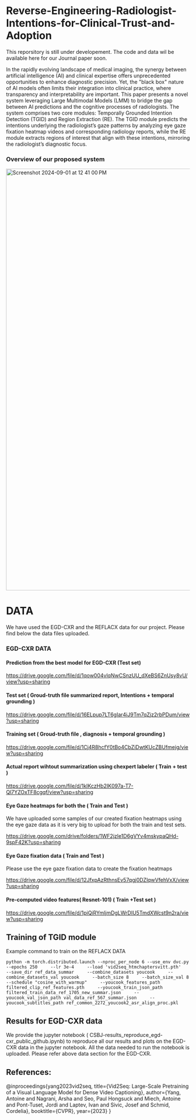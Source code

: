 # Reverse-Engineering-Radiologist-Intentions-for-Clinical-Trust-and-Adoption

This reporsitory is still under developement. The code and data wil be available here for our Journal paper soon.

In the rapidly evolving landscape of medical imaging, the synergy between artificial intelligence (AI) and clinical expertise offers unprecedented opportunities to enhance diagnostic precision. Yet, the "black box" nature of AI models often limits their integration into clinical practice, where transparency and interpretability are important. This paper presents a novel system leveraging Large Multimodal Models (LMM) to bridge the gap between AI predictions and the cognitive processes of radiologists. The system comprises two core modules: Temporally Grounded Intention Detection (TGID) and Region Extraction (RE). The TGID module predicts the intentions underlying the radiologist’s gaze patterns by analyzing eye gaze fixation heatmap videos and corresponding radiology reports, while the RE module extracts regions of interest that align with these intentions, mirroring the radiologist’s diagnostic focus.

### Overview of our proposed system

<img width="1153" alt="Screenshot 2024-09-01 at 12 41 00 PM" src="https://github.com/user-attachments/assets/36034419-47a5-4e66-a578-9991a15f5ad1">

# DATA 
We have used the EGD-CXR and the REFLACX data for our project. Please find below the data files uploaded.

### EGD-CXR DATA 

#### Prediction from the best model for EGD-CXR  (Test set) 

https://drive.google.com/file/d/1qow004vlqNwCSnzUU_dXeBS6ZnUsy8vU/view?usp=sharing

#### Test set ( Groud-truth file summarized report, Intentions + temporal grounding  ) 

https://drive.google.com/file/d/16ELpup7LT6gIar4iJ9Tm7qZjz2rbPDum/view?usp=sharing

#### Training set ( Groud-truth file , diagnosis + temporal grounding  ) 

https://drive.google.com/file/d/1Cj4R8hcfY0tBo4CbZiDwtKUcZBUfmejg/view?usp=sharing

#### Actual report wihtout summarization using chexpert labeler ( Train + test )

https://drive.google.com/file/d/1kIKczHb2IK097a-T7-Ql7YZOxTF8cgqf/view?usp=sharing

#### Eye Gaze heatmaps for both the ( Train and Test ) 
We have uploaded some samples of our created fixation heatmaps using the eye gaze data as it is very big to upload for both the train and test sets.

https://drive.google.com/drive/folders/1WF2jzle1D6gVYv4mskypaQHd-9spF42K?usp=sharing

#### Eye Gaze fixation data ( Train and Test ) 
Please use the eye gaze fixation data to create the fixation heatmaps 

https://drive.google.com/file/d/12JfxpAzRthnsEv57qgj0DZlqwVfehVxX/view?usp=sharing

#### Pre-computed video features( Resnet-101) ( Train +Test set ) 

https://drive.google.com/file/d/1piQiRYmljmDgLWrDIU5TmdXWcst9n2ra/view?usp=sharing



## Training of TGID module

Example command to train on the REFLACX DATA

````
python -m torch.distributed.launch --nproc_per_node 6 --use_env dvc.py     --epochs 250     --lr 3e-4     --load 'vid2seq_htmchaptersvitt.pth'     --save_dir ref_data_summar     --combine_datasets youcook     --combine_datasets_val youcook     --batch_size 8     --batch_size_val 8     --schedule "cosine_with_warmup"     --youcook_features_path filtered_clip_ref_features.pth     --youcook_train_json_path filtered_train_data_ref_1705_new_summar.json     --youcook_val_json_path val_data_ref_567_summar.json     --youcook_subtitles_path ref_common_2272_youcook2_asr_align_proc.pkl

````


## Results for EGD-CXR data

We provide the jupyter notebook ( CSBJ-results_reproduce_egd-cxr_public_github.ipynb)  to reproduce  all our results and plots  on the EGD-CXR data in the jupyter notebook. All the data needed to run the notebook is uploaded. Please refer above data section for the EGD-CXR.


## References: 

@inproceedings{yang2023vid2seq,
  title={Vid2Seq: Large-Scale Pretraining of a Visual Language Model for Dense Video Captioning},
  author={Yang, Antoine and Nagrani, Arsha and Seo, Paul Hongsuck and Miech, Antoine and Pont-Tuset, Jordi and Laptev, Ivan and Sivic, Josef and Schmid, Cordelia},
  booktitle={CVPR},
  year={2023}
}
